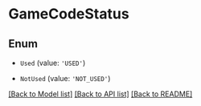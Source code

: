 # GameCodeStatus


## Enum

* `Used` (value: `'USED'`)

* `NotUsed` (value: `'NOT_USED'`)

[[Back to Model list]](../README.md#documentation-for-models) [[Back to API list]](../README.md#documentation-for-api-endpoints) [[Back to README]](../README.md)
